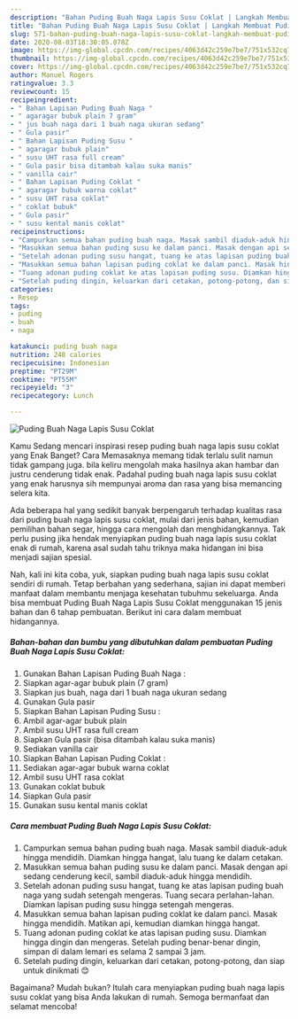 ```yaml
---
description: "Bahan Puding Buah Naga Lapis Susu Coklat | Langkah Membuat Puding Buah Naga Lapis Susu Coklat Yang Enak Dan Mudah"
title: "Bahan Puding Buah Naga Lapis Susu Coklat | Langkah Membuat Puding Buah Naga Lapis Susu Coklat Yang Enak Dan Mudah"
slug: 571-bahan-puding-buah-naga-lapis-susu-coklat-langkah-membuat-puding-buah-naga-lapis-susu-coklat-yang-enak-dan-mudah
date: 2020-08-03T18:30:05.078Z
image: https://img-global.cpcdn.com/recipes/4063d42c259e7be7/751x532cq70/puding-buah-naga-lapis-susu-coklat-foto-resep-utama.jpg
thumbnail: https://img-global.cpcdn.com/recipes/4063d42c259e7be7/751x532cq70/puding-buah-naga-lapis-susu-coklat-foto-resep-utama.jpg
cover: https://img-global.cpcdn.com/recipes/4063d42c259e7be7/751x532cq70/puding-buah-naga-lapis-susu-coklat-foto-resep-utama.jpg
author: Manuel Rogers
ratingvalue: 3.3
reviewcount: 15
recipeingredient:
- " Bahan Lapisan Puding Buah Naga "
- " agaragar bubuk plain 7 gram"
- " jus buah naga dari 1 buah naga ukuran sedang"
- " Gula pasir"
- " Bahan Lapisan Puding Susu "
- " agaragar bubuk plain"
- " susu UHT rasa full cream"
- " Gula pasir bisa ditambah kalau suka manis"
- " vanilla cair"
- " Bahan Lapisan Puding Coklat "
- " agaragar bubuk warna coklat"
- " susu UHT rasa coklat"
- " coklat bubuk"
- " Gula pasir"
- " susu kental manis coklat"
recipeinstructions:
- "Campurkan semua bahan puding buah naga. Masak sambil diaduk-aduk hingga mendidih. Diamkan hingga hangat, lalu tuang ke dalam cetakan."
- "Masukkan semua bahan puding susu ke dalam panci. Masak dengan api sedang cenderung kecil, sambil diaduk-aduk hingga mendidih."
- "Setelah adonan puding susu hangat, tuang ke atas lapisan puding buah naga yang sudah setengah mengeras. Tuang secara perlahan-lahan. Diamkan lapisan puding susu hingga setengah mengeras."
- "Masukkan semua bahan lapisan puding coklat ke dalam panci. Masak hingga mendidih. Matikan api, kemudian diamkan hingga hangat."
- "Tuang adonan puding coklat ke atas lapisan puding susu. Diamkan hingga dingin dan mengeras. Setelah puding benar-benar dingin, simpan di dalam lemari es selama 2 sampai 3 jam."
- "Setelah puding dingin, keluarkan dari cetakan, potong-potong, dan siap untuk dinikmati 😊"
categories:
- Resep
tags:
- puding
- buah
- naga

katakunci: puding buah naga 
nutrition: 248 calories
recipecuisine: Indonesian
preptime: "PT29M"
cooktime: "PT55M"
recipeyield: "3"
recipecategory: Lunch

---
```



![Puding Buah Naga Lapis Susu Coklat](https://img-global.cpcdn.com/recipes/4063d42c259e7be7/751x532cq70/puding-buah-naga-lapis-susu-coklat-foto-resep-utama.jpg)

Kamu Sedang mencari inspirasi resep puding buah naga lapis susu coklat yang Enak Banget? Cara Memasaknya memang tidak terlalu sulit namun tidak gampang juga. bila keliru mengolah maka hasilnya akan hambar dan justru cenderung tidak enak. Padahal puding buah naga lapis susu coklat yang enak harusnya sih mempunyai aroma dan rasa yang bisa memancing selera kita.

Ada beberapa hal yang sedikit banyak berpengaruh terhadap kualitas rasa dari puding buah naga lapis susu coklat, mulai dari jenis bahan, kemudian pemilihan bahan segar, hingga cara mengolah dan menghidangkannya. Tak perlu pusing jika hendak menyiapkan puding buah naga lapis susu coklat enak di rumah, karena asal sudah tahu triknya maka hidangan ini bisa menjadi sajian spesial.




Nah, kali ini kita coba, yuk, siapkan puding buah naga lapis susu coklat sendiri di rumah. Tetap berbahan yang sederhana, sajian ini dapat memberi manfaat dalam membantu menjaga kesehatan tubuhmu sekeluarga. Anda bisa membuat Puding Buah Naga Lapis Susu Coklat menggunakan 15 jenis bahan dan 6 tahap pembuatan. Berikut ini cara dalam membuat hidangannya.

<!--inarticleads1-->

##### Bahan-bahan dan bumbu yang dibutuhkan dalam pembuatan Puding Buah Naga Lapis Susu Coklat:

1. Gunakan  Bahan Lapisan Puding Buah Naga :
1. Siapkan  agar-agar bubuk plain (7 gram)
1. Siapkan  jus buah, naga dari 1 buah naga ukuran sedang
1. Gunakan  Gula pasir
1. Siapkan  Bahan Lapisan Puding Susu :
1. Ambil  agar-agar bubuk plain
1. Ambil  susu UHT rasa full cream
1. Siapkan  Gula pasir (bisa ditambah kalau suka manis)
1. Sediakan  vanilla cair
1. Siapkan  Bahan Lapisan Puding Coklat :
1. Sediakan  agar-agar bubuk warna coklat
1. Ambil  susu UHT rasa coklat
1. Gunakan  coklat bubuk
1. Siapkan  Gula pasir
1. Gunakan  susu kental manis coklat




<!--inarticleads2-->

##### Cara membuat Puding Buah Naga Lapis Susu Coklat:

1. Campurkan semua bahan puding buah naga. Masak sambil diaduk-aduk hingga mendidih. Diamkan hingga hangat, lalu tuang ke dalam cetakan.
1. Masukkan semua bahan puding susu ke dalam panci. Masak dengan api sedang cenderung kecil, sambil diaduk-aduk hingga mendidih.
1. Setelah adonan puding susu hangat, tuang ke atas lapisan puding buah naga yang sudah setengah mengeras. Tuang secara perlahan-lahan. Diamkan lapisan puding susu hingga setengah mengeras.
1. Masukkan semua bahan lapisan puding coklat ke dalam panci. Masak hingga mendidih. Matikan api, kemudian diamkan hingga hangat.
1. Tuang adonan puding coklat ke atas lapisan puding susu. Diamkan hingga dingin dan mengeras. Setelah puding benar-benar dingin, simpan di dalam lemari es selama 2 sampai 3 jam.
1. Setelah puding dingin, keluarkan dari cetakan, potong-potong, dan siap untuk dinikmati 😊




Bagaimana? Mudah bukan? Itulah cara menyiapkan puding buah naga lapis susu coklat yang bisa Anda lakukan di rumah. Semoga bermanfaat dan selamat mencoba!
